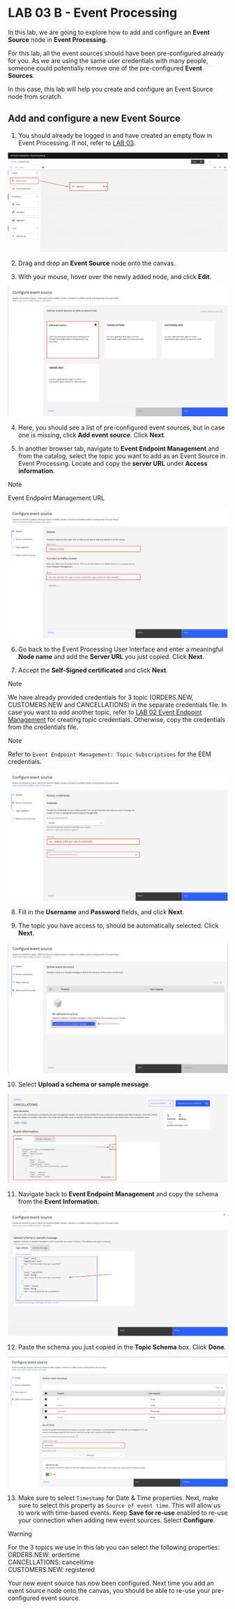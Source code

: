 # LAB 03 B - Event Processing

In this lab, we are going to explore how to add and configure an **Event Source** node in **Event Processing**.

For this lab, all the event sources should have been pre-configured already for you. As we are using the same user credentials with many people, someone could potentially remove one of the pre-configured **Event Sources**.

In this case, this lab will help you create and configure an Event Source node from scratch.

## Add and configure a new Event Source

1. You should already be logged in and have created an empty flow in Event Processing. If not, refer to [LAB 03](../README.md).

![Event Processing Event Source](./resources/images/Event_Processing_Event_Source.png)

2. Drag and drop an **Event Source** node onto the canvas.

3. With your mouse, hover over the newly added node, and click **Edit**.

![Event Processing Add Event Source](./resources/images/Event_Processing_Add_Event_Source.png)

4. Here, you should see a list of pre-configured event sources, but in case one is missing, click **Add event source**. Click **Next**.

5. In another browser tab, navigate to **Event Endpoint Management** and from the catalog, select the topic you want to add as an Event Source in Event Processing. Locate and copy the **server URL** under **Access information**.

> [!NOTE]  
> Event Endpoint Management URL

![Event Processing Add Source Details](./resources/images/Event_Processing_Add_Source_Details.png)

6. Go back to the Event Processing User Interface and enter a meaningful **Node name** and add the **Server URL** you just copied. Click **Next**.

7. Accept the **Self-Signed certificated** and click **Next**.

> [!NOTE]  
> We have already provided credentials for 3 topic (ORDERS.NEW, CUSTOMERS.NEW and CANCELLATIONS) in the separate credentials file. In case you want to add another topic, refer to [LAB 02 Event Endpoint Management](../../Lab_02_Event_Endpoint_Management/) for creating topic credentials. Otherwise, copy the credentials from the credentials file.

> [!NOTE]  
> Refer to `Event Endpoint Management: Topic Subscriptions` for the EEM credentials.

![Event Processing Add Source Credentials](./resources/images/Event_Processing_Add_Source_Credentials.png)

8. Fill in the **Username** and **Password** fields, and click **Next**.

9. The topic you have access to, should be automatically selected. Click **Next**.

![Event Processing Add Source Schema](./resources/images/Event_Processing_Add_Source_Schema.png)

10. Select **Upload a schema or sample message**.

![Event Processing Add Source Schema Copy](./resources/images/Event_Processing_Add_Source_Schema_Copy.png)

11. Navigate back to **Event Endpoint Management** and copy the schema from the **Event Information**.

![Event Processing Add Source Schema Paste](./resources/images/Event_Processing_Add_Source_Schema_Paste.png)

12. Paste the schema you just copied in the **Topic Schema** box. Click **Done**.

![Event Processing Add Source Schema Structure](./resources/images/Event_Processing_Add_Source_Schema_Structure.png)

13. Make sure to select `Timestamp` for Date & Time properties. Next, make sure to select this property as `Source of event time`. This will allow us to work with time-based events. Keep **Save for re-use** enabled to re-use your connection when adding new event sources. Select **Configure**.

> [!WARNING]  
> For the 3 topics we use in this lab you can select the following properties:
> ORDERS.NEW: ordertime  
> CANCELLATIONS: canceltime  
> CUSTOMERS.NEW: registered

Your new event source has now been configured. Next time you add an event source node onto the canvas, you should be able to re-use your pre-configured event source.
